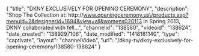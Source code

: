 {
    "title": "DKNY EXCLUSIVELY FOR OPENING CEREMONY",
    "description": "Shop The Collection at: http:\/\/www.openingceremony.us\/products.asp?menuid=2&designerid=1694&view=all&womens020113 In Spring 2013, DKNY collaborated with fell...",
    "channelid": "138580",
    "videoid": "138624",
    "date_created": "1389297106",
    "date_modified": "1418181140",
    "type": "captivate",
    "layout": "channelVideo",
    "url": "\/dkny-tv\/dkny-exclusively-for-opening-ceremony\/138580-138624"
}